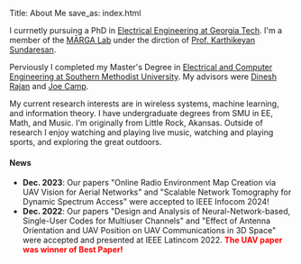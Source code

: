 Title: About Me
save_as: index.html

I currnetly pursuing a PhD in [Electrical Engineering at Georgia Tech](http://ece.gatech.edu).  I'm a member of the [MĀRGA Lab](https://marga.ece.gatech.edu) under the dirction of [Prof. Karthikeyan Sundaresan](https://karthik.ece.gatech.edu).  

Perviously I completed my Master's Degree in [Electrical and Computer Engineering at Southern Methodist University](https://www.smu.edu/Lyle/Academics/Departments/ECE).
My advisors were [Dinesh Rajan](https://s2.smu.edu/~rajand/) and [Joe Camp](https://s2.smu.edu/~camp/).  

My current research interests are in wireless systems, machine learning, and information theory.  I have undergraduate degrees from SMU in EE, Math, and Music.  I'm originally from Little Rock, Akansas.  Outside of research I enjoy watching and playing live music, watching and playing sports, and exploring the great outdoors.

#### News
- **Dec. 2023**: Our papers "Online Radio Environment Map Creation via UAV Vision for Aerial Networks" and "Scalable Network Tomography for Dynamic Spectrum Access" were accepted to IEEE Infocom 2024!
- **Dec. 2022**: Our papers "Design and Analysis of Neural-Network-based, Single-User Codes for Multiuser Channels" and "Effect of Antenna Orientation and UAV Position on UAV Communications in 3D Space" were accepted and presented at IEEE Latincom 2022.  <span style="color:red">**The UAV paper was winner of Best Paper!**</span>
